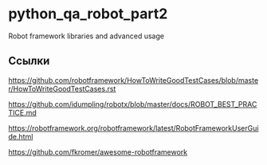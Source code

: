 # python_qa_robot_part2
Robot framework libraries and advanced usage

## Ссылки

https://github.com/robotframework/HowToWriteGoodTestCases/blob/master/HowToWriteGoodTestCases.rst

https://github.com/idumpling/robotx/blob/master/docs/ROBOT_BEST_PRACTICE.md

https://robotframework.org/robotframework/latest/RobotFrameworkUserGuide.html

https://github.com/fkromer/awesome-robotframework
